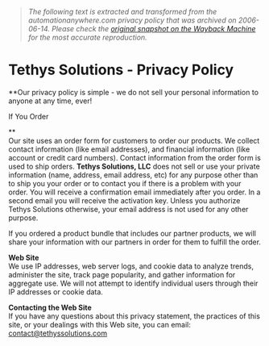 > *The following text is extracted and transformed from the automationanywhere.com privacy policy that was archived on 2006-06-14. Please check the [original snapshot on the Wayback Machine](https://web.archive.org/web/20060614233338id_/http%3A//www.tethyssolutions.com/privacypolicy.htm) for the most accurate reproduction.*

# Tethys Solutions - Privacy Policy

**Our privacy policy is simple - we do not sell your personal information to anyone at any time, ever!

If You Order

**  
Our site uses an order form for customers to order our products. We collect contact information (like email addresses), and financial information (like account or credit card numbers). Contact information from the order form is used to ship orders. **Tethys Solutions, LLC** does not sell or use your private information (name, address, email address, etc) for any purpose other than to ship you your order or to contact you if there is a problem with your order. You will receive a confirmation email immediately after you order. In a second email you will receive the activation key. Unless you authorize Tethys Solutions otherwise, your email address is not used for any other purpose.

If you ordered a product bundle that includes our partner products, we will share your information with our partners in order for them to fulfill the order. 

**Web Site**  
We use IP addresses, web server logs, and cookie data to analyze trends, administer the site, track page popularity, and gather information for aggregate use. We will not attempt to identify individual users through their IP addresses or cookie data.

**Contacting the Web Site**  
If you have any questions about this privacy statement, the practices of this site, or your dealings with this Web site, you can email: [contact@tethyssolutions.com](mailto:contact@tethyssolutions.com)
